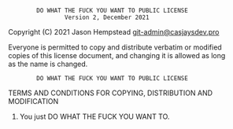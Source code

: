            DO WHAT THE FUCK YOU WANT TO PUBLIC LICENSE  
                    Version 2, December 2021  

 Copyright (C) 2021 Jason Hempstead <git-admin@casjaysdev.pro>  
  
 Everyone is permitted to copy and distribute verbatim or modified  
 copies of this license document, and changing it is allowed as long  
 as the name is changed.  
  
            DO WHAT THE FUCK YOU WANT TO PUBLIC LICENSE  
   TERMS AND CONDITIONS FOR COPYING, DISTRIBUTION AND MODIFICATION  
  
  1. You just DO WHAT THE FUCK YOU WANT TO.  
